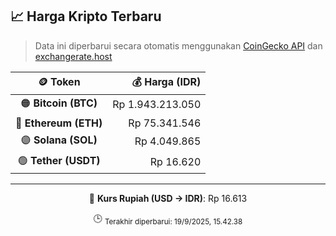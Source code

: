 

<!-- HARGA_KRIPTO -->
## 📈 Harga Kripto Terbaru

> Data ini diperbarui secara otomatis menggunakan [CoinGecko API](https://www.coingecko.com/) dan [exchangerate.host](https://exchangerate.host/)

<div align="center">

| 🪙 Token | 💰 Harga (IDR) |
|:------:|---------------:|
| 🟠 **Bitcoin (BTC)**   | Rp 1.943.213.050 |
| 🔵 **Ethereum (ETH)**  | Rp 75.341.546 |
| 🟣 **Solana (SOL)**    | Rp 4.049.865 |
| 🟢 **Tether (USDT)**   | Rp 16.620 |

---

💱 **Kurs Rupiah (USD → IDR)**: Rp 16.613

🕒 <sub>Terakhir diperbarui: 19/9/2025, 15.42.38</sub>

</div>
<!-- /HARGA_KRIPTO -->